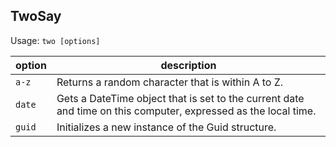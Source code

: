 ## TwoSay

Usage: `two [options]`

option | description
--- | ---
`a-z` | Returns a random character that is within A to Z.
`date` | Gets a DateTime object that is set to the current date and time on this computer, expressed as the local time.
`guid` | Initializes a new instance of the Guid structure.